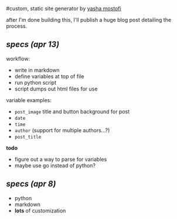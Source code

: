 #custom, static site generator
by [yasha mostofi](http://www.yashamostofi.com/)

after I'm done building this, I'll publish a huge blog post detailing the process.

## _specs (apr 13)_
workflow:
- write in markdown
- define variables at top of file
- run python script
- script dumps out html files for use

variable examples:
- `post_image` title and button background for post
- `date`
- `time`
- `author` (support for multiple authors...?)
- `post_title`

**todo**
- figure out a way to parse for variables
- maybe use go instead of python?

## _specs (apr 8)_
- python
- markdown
- **lots** of customization
